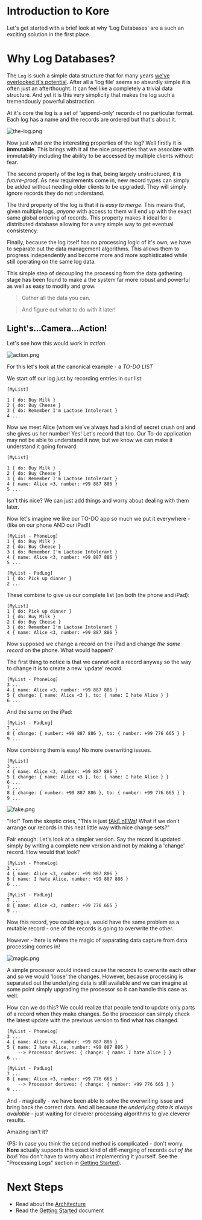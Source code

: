 Introduction to Kore
====================

Let's get started with a brief look
at why 'Log Databases' are a such an
exciting solution in the first place.

# Why Log Databases?

The `Log` is such a simple data
structure that for many years
[we've overlooked it's potential](https://engineering.linkedin.com/distributed-systems/log-what-every-software-engineer-should-know-about-real-time-datas-unifying).
After all a 'log file' seems so
absurdly simple it is often just an
afterthought. It can feel like a
completely a trivial data structure.
And yet it is this very simplicity that
makes the log such a tremendously
powerful abstraction.

At it's core the log is a set of
'append-only' records of no
particular format. Each log has a
name and the records are ordered but
that's about it.

![the-log.png](the-log.png)


Now just what _are_ the interesting
properties of the log? Well firstly
it is **immutable**.
This brings with it all the nice
properties that we associate with
immutability including the ability
to be accessed by multiple clients
without fear.

The second property of the log is
that, being largely unstructured, it
is _future-proof_. As new
requirements come in, new record
types can simply be added without
needing older clients to be
upgraded. They will simply ignore
records they do not understand.

The third property of the log is
that it is _easy to merge_. This
means that, given multiple logs,
_anyone_ with access to them will
end up with the exact same global
ordering of records. This property
makes it ideal for a distributed
database allowing for a very simple
way to get eventual consistency.

Finally, because the log itself has
no processing logic of it's own, we
have to separate out the data
management algorithms. This allows
them to progress independently and
become more and more sophisticated
while still operating on the same
log data.

This simple step of decoupling the
processing from the data gathering
stage has been found to make a the
system far more robust and powerful
as well as easy to modify and grow.

> Gather all the data you can.

> And figure out what to do with it later!

## Light's...Camera...Action!

Let's see how this would work in _action_.

![action.png](action.png)


For this let's look at the canonical
example - a *TO-DO LIST*

We start off our log just by
recording entries in our list:

```
[MyList]

1 { do: Buy Milk }
2 { do: Buy Cheese }
3 { do: Remember I'm Lactose Intolerant }
4 ...
```

Now we meet Alice (whom we've always
had a kind of secret crush on) and
she gives us her number! Yes! Let's
record that too. Our To-do
application may not be able to
understand it now, but we know we
can make it understand it going
forward.

```
[MyList]

1 { do: Buy Milk }
2 { do: Buy Cheese }
3 { do: Remember I'm Lactose Intolerant }
4 { name: Alice <3, number: +99 887 886 }
5 ...
```

Isn't this nice? We can just add
things and worry about dealing with
them later.

Now let's imagine we like our TO-DO
app so much we put it everywhere -
(like on our phone AND our iPad!)

```
[MyList - PhoneLog]
1 { do: Buy Milk }
2 { do: Buy Cheese }
3 { do: Remember I'm Lactose Intolerant }
4 { name: Alice <3, number: +99 887 886 }
5 ...

[MyList - PadLog]
1 { do: Pick up dinner }
2 ...
```

These combine to give us our
complete list (on both the phone and
iPad):

```
[MyList]
1 { do: Pick up dinner }
1 { do: Buy Milk }
2 { do: Buy Cheese }
3 { do: Remember I'm Lactose Intolerant }
4 { name: Alice <3, number: +99 887 886 }
```

Now supposed we change a record on
the iPad and change _the same
record_ on the phone. What would
happen?

The first thing to notice is that we
cannot edit a record anyway so the
way to change it is to create a new
'update' record.

```
[MyList - PhoneLog]
3 ...
4 { name: Alice <3, number: +99 887 886 }
5 { change: { name: Alice <3 }, to: { name: I hate Alice } }
6 ...
```

And the same on the iPad:
```
[MyList - PadLog]
7 ...
8 { change: { number: +99 887 886 }, to: { number: +99 776 665 } }
9 ...
```

Now combining them is easy! No more
overwriting issues.

```
[MyList]
3 ...
4 { name: Alice <3, number: +99 887 886 }
5 { change: { name: Alice <3 }, to: { name: I hate Alice } }
6 ...
7 ...
8 { change: { number: +99 887 886 }, to: { number: +99 776 665 } }
9 ...
```

![fake.png](fake.png)

"Ho!" Tom the skeptic cries, "This is just [fAkE
nEWs](https://edition.cnn.com/)! What if we don't arrange our
records in this neat little way with
nice change sets?"

Fair enough. Let's look at a simpler
version. Say the record is updated
simply by writing a complete new
version and not by making a 'change'
record. How would that look?

```
[MyList - PhoneLog]
3 ...
4 { name: Alice <3, number: +99 887 886 }
5 { name: I hate Alice, number: +99 887 886 }
6 ...

[MyList - PadLog]
7 ...
8 { name: Alice <3, number: +99 776 665 }
9 ...
```

Now this record, you could argue,
would have the same problem as a
mutable record - one of the records
is going to overwrite the other.

However - here is where the magic of
separating data capture from data
processing comes in!

![magic.png](magic.png)


A simple processor would indeed
cause the records to overwrite each
other and so we would 'loose' the
changes. However, because processing
is separated out the underlying data
is still available and we can
imagine at some point simply
upgrading the processor so it can
handle this case as well.

How can we do this? We could realize
that people tend to update only
parts of a record when they make
changes. So the processor can simply
check the latest update with the
previous version to find what has
changed.

```
[MyList - PhoneLog]
3 ...
4 { name: Alice <3, number: +99 887 886 }
5 { name: I hate Alice, number: +99 887 886 }
    --> Processor derives: { change: { name: I hate Alice } }
6 ...

[MyList - PadLog]
7 ...
8 { name: Alice <3, number: +99 776 665 }
    --> Processor derives: { change: { number: +99 776 665 } }
9 ...
```

And - magically - we have been able
to solve the overwriting issue and
bring back the correct data. And all
because the _underlying data is
always available_ - just waiting for
cleverer processing algorithms to
give cleverer results.

Amazing isn't it?


(PS: In case you think the second
method is complicated - don't worry.
**Kore** actually supports this
exact kind of diff-merging of
records _out of the box_! You don't
have to worry about implementing it
yourself. See the "Processing Logs"
section in [Getting Started](START.md)).


# Next Steps

*  Read about the [Architecture](ARCH.md)
*  Read the [Getting Started](START.md) document
